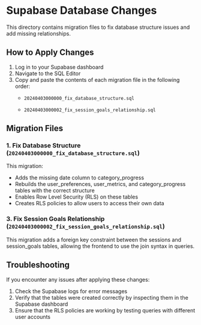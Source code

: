 # Supabase Database Changes

This directory contains migration files to fix database structure issues and add missing relationships.

## How to Apply Changes

1. Log in to your Supabase dashboard
2. Navigate to the SQL Editor
3. Copy and paste the contents of each migration file in the following order:
   - `20240403000000_fix_database_structure.sql`
   
   - `20240403000002_fix_session_goals_relationship.sql`

## Migration Files

### 1. Fix Database Structure (`20240403000000_fix_database_structure.sql`)

This migration:
- Adds the missing date column to category_progress
- Rebuilds the user_preferences, user_metrics, and category_progress tables with the correct structure
- Enables Row Level Security (RLS) on these tables
- Creates RLS policies to allow users to access their own data



### 3. Fix Session Goals Relationship (`20240403000002_fix_session_goals_relationship.sql`)

This migration adds a foreign key constraint between the sessions and session_goals tables, allowing the frontend to use the join syntax in queries.

## Troubleshooting

If you encounter any issues after applying these changes:

1. Check the Supabase logs for error messages
2. Verify that the tables were created correctly by inspecting them in the Supabase dashboard
3. Ensure that the RLS policies are working by testing queries with different user accounts 